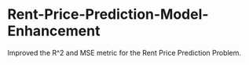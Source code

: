 # Rent-Price-Prediction-Model-Enhancement
Improved the R^2 and MSE metric for the Rent Price Prediction Problem.
